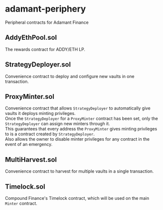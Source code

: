 # adamant-periphery
Peripheral contracts for Adamant Finance

## AddyEthPool.sol
The rewards contract for ADDY/ETH LP.

## StrategyDeployer.sol
Convenience contract to deploy and configure new vaults in one transaction.

## ProxyMinter.sol
Convenience contract that allows ``StrategyDeployer`` to automatically give vaults it deploys minting privileges. <br>
Once the ``StrategyDeployer`` for a ``ProxyMinter`` contract has been set, only the ``StrategyDeployer`` can assign new minters through it.<br>
This guarantees that every address the ``ProxyMinter`` gives minting privileges to is a contract created by ``StrategyDeployer``.<br>
Also allows the owner to disable minter privileges for any contract in the event of an emergency.

## MultiHarvest.sol
Convenience contract to harvest for multiple vaults in a single transaction.

## Timelock.sol
Compound Finance's Timelock contract, which will be used on the main ``Minter`` contract.

